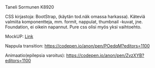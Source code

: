 Taneli Sormunen K8920

CSS kirjastoja: BootStrap, (käytän tod.näk omassa harkassa). Käteviä valmiita komponentteja, mm. formit, nappulat, thumbnail -kuvat, jne. Foundation, ei oikein napannut. Pure css olisi myös yksi vaihtoehto.

MockUP: [Link](https://www.fluidui.com/editor/live/preview/cF9NeFRCTVJTUnd6RlhjVVZXaU9HRnptZlpyaVM3eEF0SA==)

Nappula transition: https://codepen.io/anon/pen/POedqM?editors=1100

Animaatio(epilepsia varoitus): https://codepen.io/anon/pen/ZvzXYB?editors=1100
